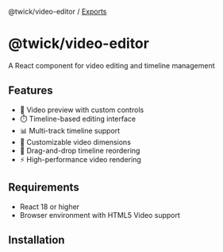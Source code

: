 @twick/video-editor / [Exports](modules.md)

# @twick/video-editor

A React component for video editing and timeline management

## Features

- 🎥 Video preview with custom controls
- ⏱️ Timeline-based editing interface
- 📊 Multi-track timeline support
- 🎯 Customizable video dimensions
- 🔄 Drag-and-drop timeline reordering
- ⚡ High-performance video rendering

## Requirements

- React 18 or higher
- Browser environment with HTML5 Video support

## Installation
